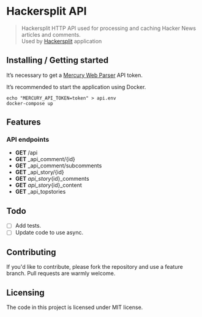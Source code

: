 # Hackersplit API
> Hackersplit HTTP API used for processing and caching Hacker News articles and comments.  
> Used by [Hackersplit](https://github.com/nunofmn/hackersplit-api) application  

## Installing / Getting started
It’s necessary to get a [Mercury Web Parser](https://mercury.postlight.com/web-parser/) API token.

It’s recommended to start the application using Docker.

```shell
echo "MERCURY_API_TOKEN=token" > api.env
docker-compose up
```

## Features
### API endpoints
* **GET** /api
* **GET** _api_comment/{id}
*  **GET** _api_comment/subcomments
* **GET** _api_story/{id}
* **GET** _api_story_{id}_comments
* **GET** _api_story_{id}_content
* **GET** _api_topstories

## Todo
- [ ] Add tests.
- [ ] Update code to use async.

## Contributing
If you'd like to contribute, please fork the repository and use a feature
branch. Pull requests are warmly welcome.

## Licensing
The code in this project is licensed under MIT license.
